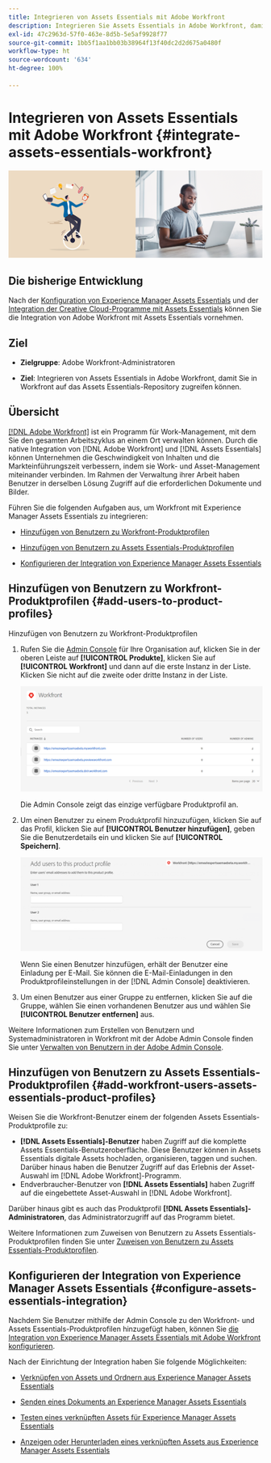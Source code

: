 ```yaml
---
title: Integrieren von Assets Essentials mit Adobe Workfront
description: Integrieren Sie Assets Essentials in Adobe Workfront, damit Sie in Workfront auf das Assets Essentials-Repository zugreifen können.
exl-id: 47c2963d-57f0-463e-8d5b-5e5af9928f77
source-git-commit: 1bb5f1aa1bb03b38964f13f40dc2d2d675a0480f
workflow-type: ht
source-wordcount: '634'
ht-degree: 100%

---
```


# Integrieren von Assets Essentials mit Adobe Workfront {#integrate-assets-essentials-workfront}

![Voreinstellung zum Umschalten zwischen dunklem und hellem Design](assets/cce-workfront.png)

## Die bisherige Entwicklung

Nach der [Konfiguration von Experience Manager Assets Essentials](adminster-aem-assets-essentials.md) und der [Integration der Creative Cloud-Programme mit Assets Essentials](integrate-assets-essentials-creative-cloud.md) können Sie die Integration von Adobe Workfront mit Assets Essentials vornehmen.

## Ziel

* **Zielgruppe**: Adobe Workfront-Administratoren

* **Ziel**: Integrieren von Assets Essentials in Adobe Workfront, damit Sie in Workfront auf das Assets Essentials-Repository zugreifen können.

## Übersicht

[[!DNL Adobe Workfront]](https://www.workfront.com/) ist ein Programm für Work-Management, mit dem Sie den gesamten Arbeitszyklus an einem Ort verwalten können. Durch die native Integration von [!DNL Adobe Workfront] und [!DNL Assets Essentials] können Unternehmen die Geschwindigkeit von Inhalten und die Markteinführungszeit verbessern, indem sie Work- und Asset-Management miteinander verbinden. Im Rahmen der Verwaltung ihrer Arbeit haben Benutzer in derselben Lösung Zugriff auf die erforderlichen Dokumente und Bilder.

Führen Sie die folgenden Aufgaben aus, um Workfront mit Experience Manager Assets Essentials zu integrieren:

* [Hinzufügen von Benutzern zu Workfront-Produktprofilen](#add-users-to-product-profiles)

* [Hinzufügen von Benutzern zu Assets Essentials-Produktprofilen](#add-workfront-users-assets-essentials-product-profiles)

* [Konfigurieren der Integration von Experience Manager Assets Essentials](#configure-assets-essentials-integration)

## Hinzufügen von Benutzern zu Workfront-Produktprofilen {#add-users-to-product-profiles}

Hinzufügen von Benutzern zu Workfront-Produktprofilen

1. Rufen Sie die [Admin Console](https://adminconsole.adobe.com) für Ihre Organisation auf, klicken Sie in der oberen Leiste auf **[!UICONTROL Produkte]**, klicken Sie auf **[!UICONTROL Workfront]** und dann auf die erste Instanz in der Liste. Klicken Sie nicht auf die zweite oder dritte Instanz in der Liste.

   ![Admin-Profil der Admin Console](assets/workfront-instances.png)

   Die Admin Console zeigt das einzige verfügbare Produktprofil an.

1. Um einen Benutzer zu einem Produktprofil hinzuzufügen, klicken Sie auf das Profil, klicken Sie auf **[!UICONTROL Benutzer hinzufügen]**, geben Sie die Benutzerdetails ein und klicken Sie auf **[!UICONTROL Speichern]**.

   ![Hinzufügen des Administratorprofils für Benutzer](assets/add-users-workfront.png)

   Wenn Sie einen Benutzer hinzufügen, erhält der Benutzer eine Einladung per E-Mail. Sie können die E-Mail-Einladungen in den Produktprofileinstellungen in der [!DNL Admin Console] deaktivieren.

1. Um einen Benutzer aus einer Gruppe zu entfernen, klicken Sie auf die Gruppe, wählen Sie einen vorhandenen Benutzer aus und wählen Sie **[!UICONTROL Benutzer entfernen]** aus.

Weitere Informationen zum Erstellen von Benutzern und Systemadministratoren in Workfront mit der Adobe Admin Console finden Sie unter [Verwalten von Benutzern in der Adobe Admin Console](https://one.workfront.com/s/document-item?bundleId=the-new-workfront-experience&amp;topicId=Content%2FAdministration_and_Setup%2FAdd_users%2FCreate_and_manage_users%2Fadmin-console.htm&amp;_LANG=enus).

## Hinzufügen von Benutzern zu Assets Essentials-Produktprofilen {#add-workfront-users-assets-essentials-product-profiles}

Weisen Sie die Workfront-Benutzer einem der folgenden Assets Essentials-Produktprofile zu:

* **[!DNL Assets Essentials]-Benutzer** haben Zugriff auf die komplette Assets Essentials-Benutzeroberfläche. Diese Benutzer können in Assets Essentials digitale Assets hochladen, organisieren, taggen und suchen. Darüber hinaus haben die Benutzer Zugriff auf das Erlebnis der Asset-Auswahl im [!DNL Adobe Workfront]-Programm.
* Endverbraucher-Benutzer von **[!DNL Assets Essentials]** haben Zugriff auf die eingebettete Asset-Auswahl in [!DNL Adobe Workfront].

Darüber hinaus gibt es auch das Produktprofil **[!DNL Assets Essentials]-Administratoren**, das Administratorzugriff auf das Programm bietet.

Weitere Informationen zum Zuweisen von Benutzern zu Assets Essentials-Produktprofilen finden Sie unter [Zuweisen von Benutzern zu Assets Essentials-Produktprofilen](adminster-aem-assets-essentials.md#add-users-to-product-profiles).

## Konfigurieren der Integration von Experience Manager Assets Essentials {#configure-assets-essentials-integration}

Nachdem Sie Benutzer mithilfe der Admin Console zu den Workfront- und Assets Essentials-Produktprofilen hinzugefügt haben, können Sie [die Integration von Experience Manager Assets Essentials mit Adobe Workfront konfigurieren](https://one.workfront.com/s/document-item?bundleId=the-new-workfront-experience&amp;topicId=Content%2FDocuments%2FAdobe_Workfront_for_Experience_Manager_Assets_Essentials%2F_workfront-for-aem-asset-essentials.htm).

Nach der Einrichtung der Integration haben Sie folgende Möglichkeiten:

* [Verknüpfen von Assets und Ordnern aus Experience Manager Assets Essentials](https://one.workfront.com/s/document-item?bundleId=the-new-workfront-experience&amp;topicId=Content%2FDocuments%2FAdobe_Workfront_for_Experience_Manager_Assets_Essentials%2Flink-to-aem.htm&amp;_LANG=enus)

* [Senden eines Dokuments an Experience Manager Assets Essentials](https://one.workfront.com/s/document-item?bundleId=the-new-workfront-experience&amp;topicId=Content%2FDocuments%2FAdobe_Workfront_for_Experience_Manager_Assets_Essentials%2Fsend-to-aem.htm&amp;_LANG=enus)

* [Testen eines verknüpften Assets für Experience Manager Assets Essentials](https://one.workfront.com/s/document-item?bundleId=the-new-workfront-experience&amp;topicId=Content%2FDocuments%2FAdobe_Workfront_for_Experience_Manager_Assets_Essentials%2Fproof-linked-asset-aem.htm)

* [Anzeigen oder Herunterladen eines verknüpften Assets aus Experience Manager Assets Essentials](https://one.workfront.com/s/document-item?bundleId=the-new-workfront-experience&amp;topicId=Content%2FDocuments%2FAdobe_Workfront_for_Experience_Manager_Assets_Essentials%2Fview-download-asset.htm)
